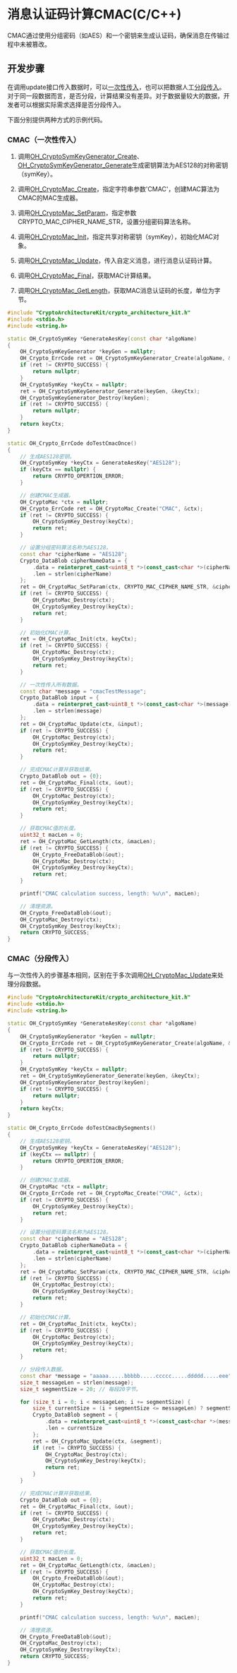 # 消息认证码计算CMAC(C/C++)

<!--Kit: Crypto Architecture Kit-->
<!--Subsystem: Security-->
<!--Owner: @zxz--3-->
<!--Designer: @lanming-->
<!--Tester: @PAFT-->
<!--Adviser: @zengyawen-->

CMAC通过使用分组密码（如AES）和一个密钥来生成认证码，确保消息在传输过程中未被篡改‌。

## 开发步骤

在调用update接口传入数据时，可以[一次性传入](#cmac一次性传入)，也可以把数据人工[分段传入](#cmac分段传入)。对于同一段数据而言，是否分段，计算结果没有差异。对于数据量较大的数据，开发者可以根据实际需求选择是否分段传入。

下面分别提供两种方式的示例代码。

### CMAC（一次性传入）

1. 调用[OH_CryptoSymKeyGenerator_Create](../../reference/apis-crypto-architecture-kit/capi-crypto-sym-key-h.md#oh_cryptosymkeygenerator_create)、[OH_CryptoSymKeyGenerator_Generate](../../reference/apis-crypto-architecture-kit/capi-crypto-sym-key-h.md#oh_cryptosymkeygenerator_generate)生成密钥算法为AES128的对称密钥（symKey）。

2. 调用[OH_CryptoMac_Create](../../reference/apis-crypto-architecture-kit/capi-crypto-mac-h.md#oh_cryptomac_create)，指定字符串参数'CMAC'，创建MAC算法为CMAC的MAC生成器。

3. 调用[OH_CryptoMac_SetParam](../../reference/apis-crypto-architecture-kit/capi-crypto-mac-h.md#oh_cryptomac_setparam)，指定参数CRYPTO_MAC_CIPHER_NAME_STR，设置分组密码算法名称。

4. 调用[OH_CryptoMac_Init](../../reference/apis-crypto-architecture-kit/capi-crypto-mac-h.md#oh_cryptomac_init)，指定共享对称密钥（symKey），初始化MAC对象。

5. 调用[OH_CryptoMac_Update](../../reference/apis-crypto-architecture-kit/capi-crypto-mac-h.md#oh_cryptomac_update)，传入自定义消息，进行消息认证码计算。

6. 调用[OH_CryptoMac_Final](../../reference/apis-crypto-architecture-kit/capi-crypto-mac-h.md#oh_cryptomac_final)，获取MAC计算结果。

7. 调用[OH_CryptoMac_GetLength](../../reference/apis-crypto-architecture-kit/capi-crypto-mac-h.md#oh_cryptomac_getlength)，获取MAC消息认证码的长度，单位为字节。

```C++
#include "CryptoArchitectureKit/crypto_architecture_kit.h"
#include <stdio.h>
#include <string.h>

static OH_CryptoSymKey *GenerateAesKey(const char *algoName)
{
    OH_CryptoSymKeyGenerator *keyGen = nullptr;
    OH_Crypto_ErrCode ret = OH_CryptoSymKeyGenerator_Create(algoName, &keyGen);
    if (ret != CRYPTO_SUCCESS) {
        return nullptr;
    }
    OH_CryptoSymKey *keyCtx = nullptr;
    ret = OH_CryptoSymKeyGenerator_Generate(keyGen, &keyCtx);
    OH_CryptoSymKeyGenerator_Destroy(keyGen);
    if (ret != CRYPTO_SUCCESS) {
        return nullptr;
    }
    return keyCtx;
}

static OH_Crypto_ErrCode doTestCmacOnce()
{
    // 生成AES128密钥。
    OH_CryptoSymKey *keyCtx = GenerateAesKey("AES128");
    if (keyCtx == nullptr) {
        return CRYPTO_OPERTION_ERROR;
    }

    // 创建CMAC生成器。
    OH_CryptoMac *ctx = nullptr;
    OH_Crypto_ErrCode ret = OH_CryptoMac_Create("CMAC", &ctx);
    if (ret != CRYPTO_SUCCESS) {
        OH_CryptoSymKey_Destroy(keyCtx);
        return ret;
    }

    // 设置分组密码算法名称为AES128。
    const char *cipherName = "AES128";
    Crypto_DataBlob cipherNameData = {
        .data = reinterpret_cast<uint8_t *>(const_cast<char *>(cipherName)),
        .len = strlen(cipherName)
    };
    ret = OH_CryptoMac_SetParam(ctx, CRYPTO_MAC_CIPHER_NAME_STR, &cipherNameData);
    if (ret != CRYPTO_SUCCESS) {
        OH_CryptoMac_Destroy(ctx);
        OH_CryptoSymKey_Destroy(keyCtx);
        return ret;
    }

    // 初始化CMAC计算。
    ret = OH_CryptoMac_Init(ctx, keyCtx);
    if (ret != CRYPTO_SUCCESS) {
        OH_CryptoMac_Destroy(ctx);
        OH_CryptoSymKey_Destroy(keyCtx);
        return ret;
    }

    // 一次性传入所有数据。
    const char *message = "cmacTestMessage";
    Crypto_DataBlob input = {
        .data = reinterpret_cast<uint8_t *>(const_cast<char *>(message)),
        .len = strlen(message)
    };
    ret = OH_CryptoMac_Update(ctx, &input);
    if (ret != CRYPTO_SUCCESS) {
        OH_CryptoMac_Destroy(ctx);
        OH_CryptoSymKey_Destroy(keyCtx);
        return ret;
    }

    // 完成CMAC计算并获取结果。
    Crypto_DataBlob out = {0};
    ret = OH_CryptoMac_Final(ctx, &out);
    if (ret != CRYPTO_SUCCESS) {
        OH_CryptoMac_Destroy(ctx);
        OH_CryptoSymKey_Destroy(keyCtx);
        return ret;
    }

    // 获取CMAC值的长度。
    uint32_t macLen = 0;
    ret = OH_CryptoMac_GetLength(ctx, &macLen);
    if (ret != CRYPTO_SUCCESS) {
        OH_Crypto_FreeDataBlob(&out);
        OH_CryptoMac_Destroy(ctx);
        OH_CryptoSymKey_Destroy(keyCtx);
        return ret;
    }

    printf("CMAC calculation success, length: %u\n", macLen);

    // 清理资源。
    OH_Crypto_FreeDataBlob(&out);
    OH_CryptoMac_Destroy(ctx);
    OH_CryptoSymKey_Destroy(keyCtx);
    return CRYPTO_SUCCESS;
}
```

### CMAC（分段传入）

与一次性传入的步骤基本相同，区别在于多次调用[OH_CryptoMac_Update](../../reference/apis-crypto-architecture-kit/capi-crypto-mac-h.md#oh_cryptomac_update)来处理分段数据。

```C++
#include "CryptoArchitectureKit/crypto_architecture_kit.h"
#include <stdio.h>
#include <string.h>

static OH_CryptoSymKey *GenerateAesKey(const char *algoName)
{
    OH_CryptoSymKeyGenerator *keyGen = nullptr;
    OH_Crypto_ErrCode ret = OH_CryptoSymKeyGenerator_Create(algoName, &keyGen);
    if (ret != CRYPTO_SUCCESS) {
        return nullptr;
    }
    OH_CryptoSymKey *keyCtx = nullptr;
    ret = OH_CryptoSymKeyGenerator_Generate(keyGen, &keyCtx);
    OH_CryptoSymKeyGenerator_Destroy(keyGen);
    if (ret != CRYPTO_SUCCESS) {
        return nullptr;
    }
    return keyCtx;
}

static OH_Crypto_ErrCode doTestCmacBySegments()
{
    // 生成AES128密钥。
    OH_CryptoSymKey *keyCtx = GenerateAesKey("AES128");
    if (keyCtx == nullptr) {
        return CRYPTO_OPERTION_ERROR;
    }

    // 创建CMAC生成器。
    OH_CryptoMac *ctx = nullptr;
    OH_Crypto_ErrCode ret = OH_CryptoMac_Create("CMAC", &ctx);
    if (ret != CRYPTO_SUCCESS) {
        OH_CryptoSymKey_Destroy(keyCtx);
        return ret;
    }

    // 设置分组密码算法名称为AES128。
    const char *cipherName = "AES128";
    Crypto_DataBlob cipherNameData = {
        .data = reinterpret_cast<uint8_t *>(const_cast<char *>(cipherName)),
        .len = strlen(cipherName)
    };
    ret = OH_CryptoMac_SetParam(ctx, CRYPTO_MAC_CIPHER_NAME_STR, &cipherNameData);
    if (ret != CRYPTO_SUCCESS) {
        OH_CryptoMac_Destroy(ctx);
        OH_CryptoSymKey_Destroy(keyCtx);
        return ret;
    }

    // 初始化CMAC计算。
    ret = OH_CryptoMac_Init(ctx, keyCtx);
    if (ret != CRYPTO_SUCCESS) {
        OH_CryptoMac_Destroy(ctx);
        OH_CryptoSymKey_Destroy(keyCtx);
        return ret;
    }

    // 分段传入数据。
    const char *message = "aaaaa.....bbbbb.....ccccc.....ddddd.....eee";
    size_t messageLen = strlen(message);
    size_t segmentSize = 20; // 每段20字节。

    for (size_t i = 0; i < messageLen; i += segmentSize) {
        size_t currentSize = (i + segmentSize <= messageLen) ? segmentSize : (messageLen - i);
        Crypto_DataBlob segment = {
            .data = reinterpret_cast<uint8_t *>(const_cast<char *>(message + i)),
            .len = currentSize
        };
        ret = OH_CryptoMac_Update(ctx, &segment);
        if (ret != CRYPTO_SUCCESS) {
            OH_CryptoMac_Destroy(ctx);
            OH_CryptoSymKey_Destroy(keyCtx);
            return ret;
        }
    }

    // 完成CMAC计算并获取结果。
    Crypto_DataBlob out = {0};
    ret = OH_CryptoMac_Final(ctx, &out);
    if (ret != CRYPTO_SUCCESS) {
        OH_CryptoMac_Destroy(ctx);
        OH_CryptoSymKey_Destroy(keyCtx);
        return ret;
    }

    // 获取CMAC值的长度。
    uint32_t macLen = 0;
    ret = OH_CryptoMac_GetLength(ctx, &macLen);
    if (ret != CRYPTO_SUCCESS) {
        OH_Crypto_FreeDataBlob(&out);
        OH_CryptoMac_Destroy(ctx);
        OH_CryptoSymKey_Destroy(keyCtx);
        return ret;
    }

    printf("CMAC calculation success, length: %u\n", macLen);

    // 清理资源。
    OH_Crypto_FreeDataBlob(&out);
    OH_CryptoMac_Destroy(ctx);
    OH_CryptoSymKey_Destroy(keyCtx);
    return CRYPTO_SUCCESS;
}
```
